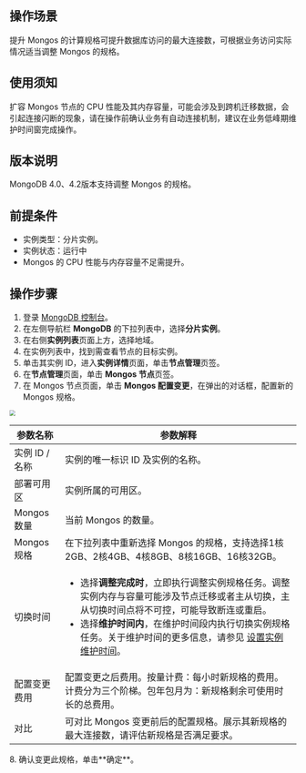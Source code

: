## 操作场景

提升 Mongos 的计算规格可提升数据库访问的最大连接数，可根据业务访问实际情况适当调整 Mongos 的规格。

## 使用须知

扩容 Mongos 节点的 CPU 性能及其内存容量，可能会涉及到跨机迁移数据，会引起连接闪断的现象，请在操作前确认业务有自动连接机制，建议在业务低峰期维护时间窗完成操作。

## 版本说明

MongoDB 4.0、4.2版本支持调整 Mongos 的规格。

## 前提条件

- 实例类型：分片实例。
- 实例状态：运行中
- Mongos 的 CPU 性能与内存容量不足需提升。

## 操作步骤

1. 登录 [MongoDB 控制台](https://console.cloud.tencent.com/mongodb)。
2. 在左侧导航栏 **MongoDB** 的下拉列表中，选择**分片实例**。
3. 在右侧**实例列表**页面上方，选择地域。
4. 在实例列表中，找到需查看节点的目标实例。
5. 单击其实例 ID，进入**实例详情**页面，单击**节点管理**页签。
6. 在**节点管理**页面，单击 **Mongos 节点**页签。
7. 在 Mongos 节点页面，单击 **Mongos 配置变更**，在弹出的对话框，配置新的 Mongos 规格。
<img src="https://qcloudimg.tencent-cloud.cn/raw/cca2cb793fa943f486fb7832abfc98db.png"  style="zoom:60%;">
<table>
<thead><tr><th>参数名称</th><th>参数解释</th></tr></thead>
<tbody><tr>
<td>实例 ID /名称</td>
<td>实例的唯一标识 ID 及实例的名称。</td></tr>
<tr>
<td>部署可用区</td>
<td>实例所属的可用区。</td></tr>
<tr>
<td>Mongos 数量</td>
<td>当前 Mongos 的数量。</td></tr>
<tr>
<td>Mongos 规格</td>
<td>在下拉列表中重新选择 Mongos 的规格，支持选择1核2GB、2核4GB、4核8GB、8核16GB、16核32GB。</td></tr>
<tr>
<td>切换时间</td>
<td><ul><li>选择<b>调整完成时</b>，立即执行调整实例规格任务。调整实例内存与容量可能涉及节点迁移或者主从切换，主从切换时间点将不可控，可能导致断连或重启。</li><li>选择<b>维护时间内</b>，在维护时间段内执行切换实例规格任务。关于维护时间的更多信息，请参见 <a href="https://cloud.tencent.com/document/product/240/19910">设置实例维护时间</a>。</li></ul></td></tr>
<tr>
<td>配置变更费用</td>
<td>配置变更之后费用。按量计费：每小时新规格的费用。计费分为三个阶梯。包年包月为：新规格剩余可使用时长的总费用。</td></tr>
<tr>
<td>对比</td>
<td>可对比 Mongos 变更前后的配置规格。展示其新规格的最大连接数，请评估新规格是否满足要求。</td></tr>
</tbody></table>
8. 确认变更此规格，单击**确定**。

   

